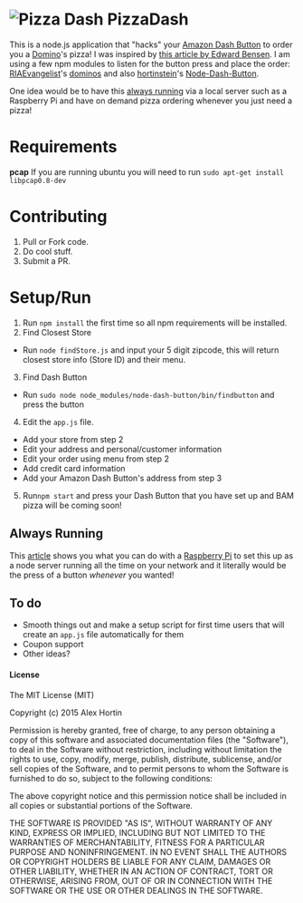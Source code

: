 ![Pizza Dash](http://i.imgur.com/DD944Cz.jpg)
PizzaDash
====
This is a node.js application that "hacks" your [Amazon Dash Button](http://www.amazon.com/dashbutton) to order you a [Domino](https://www.dominos.com/)'s pizza!
I was inspired by [this article by Edward Bensen](https://medium.com/@edwardbenson/how-i-hacked-amazon-s-5-wifi-button-to-track-baby-data-794214b0bdd8).
I am using a few npm modules to listen for the button press and place the order: [RIAEvangelist](https://github.com/RIAEvangelist)'s [dominos](https://github.com/RIAEvangelist/node-dominos-pizza-api) and also [hortinstein](https://github.com/hortinstein)'s [Node-Dash-Button](https://github.com/hortinstein/node-dash-button).

One idea would be to have this [always running](#always-running) via a local server such as a Raspberry Pi and have on demand pizza ordering whenever you just need a pizza!

Requirements
====
__pcap__
If you are running ubuntu you will need to run ` sudo apt-get install libpcap0.8-dev `

Contributing
====

1. Pull or Fork code.
2. Do cool stuff.
3. Submit a PR.

Setup/Run
====
1. Run ` npm install ` the first time so all npm requirements will be installed.
2. Find Closest Store
  - Run ` node findStore.js ` and input your 5 digit zipcode, this will return closest store info (Store ID) and their menu.
3. Find Dash Button
  - Run ` sudo node node_modules/node-dash-button/bin/findbutton ` and press the button
4. Edit the `app.js` file.
  - Add your store from step 2
  - Edit your address and personal/customer information
  - Edit your order using menu from step 2
  - Add credit card information
  - Add your Amazon Dash Button's address from step 3
5. Run` npm start ` and press your Dash Button that you have set up and BAM pizza will be coming soon!

Always Running
----
This [article](http://weworkweplay.com/play/raspberry-pi-nodejs/) shows you what you can do with a [Raspberry Pi](https://www.raspberrypi.org/) to set this up as a node server running all the time on your network and it literally would be the press of a button *whenever* you wanted!

To do
----
- Smooth things out and make a setup script for first time users that will create an `app.js` file automatically for them
- Coupon support
- Other ideas?

#### License

The MIT License (MIT)

Copyright (c) 2015 Alex Hortin

Permission is hereby granted, free of charge, to any person obtaining a copy of this software and associated documentation files (the "Software"), to deal in the Software without restriction, including without limitation the rights to use, copy, modify, merge, publish, distribute, sublicense, and/or sell copies of the Software, and to permit persons to whom the Software is furnished to do so, subject to the following conditions:

The above copyright notice and this permission notice shall be included in all copies or substantial portions of the Software.

THE SOFTWARE IS PROVIDED "AS IS", WITHOUT WARRANTY OF ANY KIND, EXPRESS OR IMPLIED, INCLUDING BUT NOT LIMITED TO THE WARRANTIES OF MERCHANTABILITY, FITNESS FOR A PARTICULAR PURPOSE AND NONINFRINGEMENT. IN NO EVENT SHALL THE AUTHORS OR COPYRIGHT HOLDERS BE LIABLE FOR ANY CLAIM, DAMAGES OR OTHER LIABILITY, WHETHER IN AN ACTION OF CONTRACT, TORT OR OTHERWISE, ARISING FROM, OUT OF OR IN CONNECTION WITH THE SOFTWARE OR THE USE OR OTHER DEALINGS IN THE SOFTWARE.
